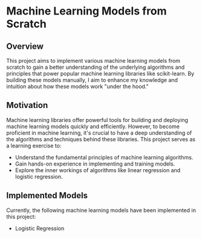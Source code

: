 # Machine Learning Models from Scratch

## Overview

This project aims to implement various machine learning models from scratch to gain a better understanding of the underlying algorithms and principles that power popular machine learning libraries like scikit-learn. By building these models manually, I aim to enhance my knowledge and intuition about how these models work "under the hood."

## Motivation 

Machine learning libraries offer powerful tools for building and deploying machine learning models quickly and efficiently. However, to become proficient in machine learning, it's crucial to have a deep understanding of the algorithms and techniques behind these libraries. This project serves as a learning exercise to:

 * Understand the fundamental principles of machine learning algorithms.
 * Gain hands-on experience in implementing and training models.
 * Explore the inner workings of algorithms like linear regression and logistic regression.

## Implemented Models

Currently, the following machine learning models have been implemented in this project:

* Logistic Regression


